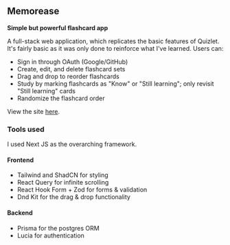 ## Memorease
**Simple but powerful flashcard app**

A full-stack web application, which replicates the basic features of Quizlet. It's fairly basic as it was only done to reinforce what I've learned. Users can:

- Sign in through OAuth (Google/GitHub)
- Create, edit, and delete flashcard sets
- Drag and drop to reorder flashcards
- Study by marking flashcards as "Know" or "Still learning"; only revisit "Still learning" cards
- Randomize the flashcard order

View the site [here](https://hk-memorease.vercel.app/).

### Tools used

I used Next JS as the overarching framework.

#### Frontend
-  Tailwind and ShadCN for styling
-  React Query for infinite scrolling
-  React Hook Form + Zod for forms & validation
-  Dnd Kit for the drag & drop functionality

#### Backend
-  Prisma for the postgres ORM
-  Lucia for authentication
